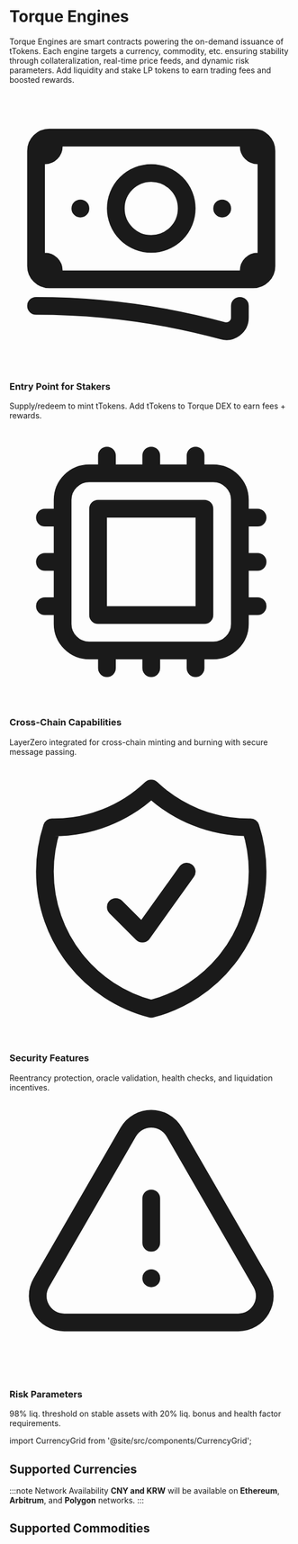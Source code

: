 # Torque Engines

<div class="intro-description">
Torque Engines are smart contracts powering the on-demand issuance of tTokens. Each engine targets a currency, commodity, etc. ensuring stability through collateralization, real-time price feeds, and dynamic risk parameters. Add liquidity and stake LP tokens to earn trading fees and boosted rewards.
</div>

<div class="features-grid">

<div class="feature-item">
  <div class="feature-header">
    <div class="feature-icon">
      <svg xmlns="http://www.w3.org/2000/svg" fill="none" viewBox="0 0 24 24" stroke-width="1.5" stroke="currentColor">
        <path stroke-linecap="round" stroke-linejoin="round" d="M2.25 18.75a60.07 60.07 0 0115.797 2.101c.727.198 1.453-.342 1.453-1.096V18.75M3.75 4.5v.75A.75.75 0 013 6h-.75m0 0v-.375c0-.621.504-1.125 1.125-1.125H20.25M2.25 6v9m18-10.5v.75c0 .414.336.75.75.75h.75m-1.5-1.5h.375c.621 0 1.125.504 1.125 1.125v9.75c0 .621-.504 1.125-1.125 1.125h-.375m1.5-1.5H21a.75.75 0 00-.75.75v.75m0 0H3.75m0 0h-.375a1.125 1.125 0 01-1.125-1.125V15m1.5 1.5v-.75A.75.75 0 003 15h-.75M15 10.5a3 3 0 11-6 0 3 3 0 016 0zm3 0h.008v.008H18V10.5zm-12 0h.008v.008H6V10.5z" />
      </svg>
    </div>
  </div>
  <div class="feature-content">
    <h3>Entry Point for Stakers</h3>
    <div class="feature-description">
      Supply/redeem to mint tTokens. Add tTokens to Torque DEX to earn fees + rewards.
    </div>
  </div>
</div>

<div class="feature-item">
  <div class="feature-header">
    <div class="feature-icon">
      <svg xmlns="http://www.w3.org/2000/svg" fill="none" viewBox="0 0 24 24" stroke-width="1.5" stroke="currentColor">
        <path stroke-linecap="round" stroke-linejoin="round" d="M8.25 3v1.5M4.5 8.25H3m18 0h-1.5M4.5 12H3m18 0h-1.5m-15 3.75H3m18 0h-1.5M8.25 19.5V21M12 3v1.5m0 15V21m3.75-18v1.5m0 15V21m-9-1.5h10.5a2.25 2.25 0 002.25-2.25V6.75a2.25 2.25 0 00-2.25-2.25H6.75A2.25 2.25 0 004.5 6.75v10.5a2.25 2.25 0 002.25 2.25zm.75-12h9v9h-9v-9z" />
      </svg>
    </div>
  </div>
  <div class="feature-content">
    <h3>Cross-Chain Capabilities</h3>
    <div class="feature-description">
      LayerZero integrated for cross-chain minting and burning with secure message passing.
    </div>
  </div>
</div>

<div class="feature-item">
  <div class="feature-header">
    <div class="feature-icon">
      <svg xmlns="http://www.w3.org/2000/svg" fill="none" viewBox="0 0 24 24" stroke-width="1.5" stroke="currentColor">
        <path stroke-linecap="round" stroke-linejoin="round" d="M9 12.75L11.25 15 15 9.75m-3-7.036A11.959 11.959 0 013.598 6 11.99 11.99 0 003 9.749c0 5.592 3.824 10.29 9 11.623 5.176-1.332 9-6.03 9-11.622 0-1.31-.21-2.571-.598-3.751h-.152c-3.196 0-6.1-1.248-8.25-3.285z" />
      </svg>
    </div>
  </div>
  <div class="feature-content">
    <h3>Security Features</h3>
    <div class="feature-description">
      Reentrancy protection, oracle validation, health checks, and liquidation incentives.
    </div>
  </div>
</div>

<div class="feature-item">
  <div class="feature-header">
    <div class="feature-icon">
      <svg xmlns="http://www.w3.org/2000/svg" fill="none" viewBox="0 0 24 24" stroke-width="1.5" stroke="currentColor">
        <path stroke-linecap="round" stroke-linejoin="round" d="M12 9v3.75m-9.303 3.376c-.866 1.5.217 3.374 1.948 3.374h14.71c1.73 0 2.813-1.874 1.948-3.374L13.949 3.378c-.866-1.5-3.032-1.5-3.898 0L2.697 16.126zM12 15.75h.007v.008H12v-.008z" />
      </svg>
    </div>
  </div>
  <div class="feature-content">
    <h3>Risk Parameters</h3>
    <div class="feature-description">
      98% liq. threshold on stable assets with 20% liq. bonus and health factor requirements.
    </div>
  </div>
</div>

</div>

import CurrencyGrid from '@site/src/components/CurrencyGrid';

## Supported Currencies

<CurrencyGrid type="currencies" />

:::note Network Availability
**CNY and KRW** will be available on **Ethereum**, **Arbitrum**, and **Polygon** networks.
:::

## Supported Commodities

<CurrencyGrid type="commodities" /> 